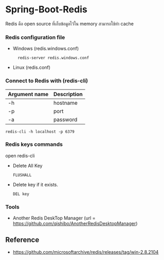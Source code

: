 # Spring-Boot-Redis
 
 Redis คือ open source ที่เก็บข้อมูลไว้ใน memory สามารถใช้ทำ cache
 
### Redis configuration file

- Windows (redis.windows.conf)
 
		redis-server redis.windows.conf

- Linux (redis.conf)


### Connect to Redis with (redis-cli)

 | Argument name | Description |
 | ------------- |-------------|
 | -h  | hostname |
 | -p  | port |
 | -a  | password |



	redis-cli -h localhost -p 6379 

      
### Redis keys commands

open redis-cli

 - Delete All Key
                  
       FLUSHALL

-  Delete key if it exists.

       DEL key

### Tools
- Another Redis DeskTop Manager (url = https://github.com/qishibo/AnotherRedisDesktopManager)

## Reference

- https://github.com/microsoftarchive/redis/releases/tag/win-2.8.2104
